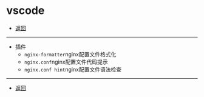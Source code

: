 # vscode

- [返回](README.md)

***

- 插件
  - `nginx-formatter`nginx配置文件格式化
  - `nginx.conf`nginx配置文件代码提示
  - `nginx.conf hint`nginx配置文件语法检查
  
***

- [返回](README.md)
